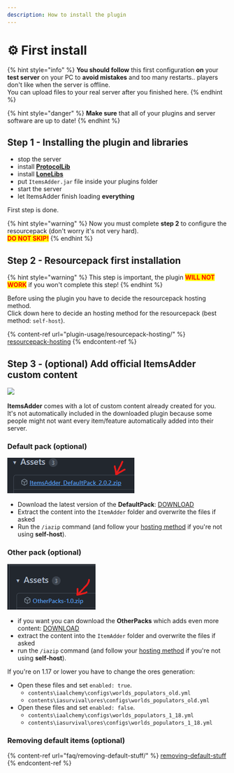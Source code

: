 ```yaml
---
description: How to install the plugin
---
```


# ⚙ First install

{% hint style="info" %}
**You should follow** this first configuration **on** your **test server** on your PC to **avoid mistakes** and too many restarts.. players don't like when the server is offline.\
You can upload files to your real server after you finished here.
{% endhint %}

{% hint style="danger" %}
**Make sure** that all of your plugins and server software are up to date!
{% endhint %}

## Step 1 - Installing the plugin and libraries

* stop the server
* install [**ProtocolLib**](https://ci.dmulloy2.net/job/ProtocolLib/lastSuccessfulBuild/)
* install [**LoneLibs**](https://www.spigotmc.org/resources/lonelibs.75974/)
* put `ItemsAdder.jar` file inside your plugins folder
* start the server
* let ItemsAdder finish loading **everything**

First step is done.

{% hint style="warning" %}
Now you must complete **step 2** to configure the resourcepack (don't worry it's not very hard).\
<mark style="color:red;">**DO NOT SKIP!**</mark>
{% endhint %}

## Step 2 - Resourcepack first installation

{% hint style="warning" %}
This step is important, the plugin <mark style="color:red;">**WILL NOT WORK**</mark> if you won't complete this step!
{% endhint %}

Before using the plugin you have to decide the resourcepack hosting method. \
Click down here to decide an hosting method for the resourcepack (best method: `self-host`).

{% content-ref url="plugin-usage/resourcepack-hosting/" %}
[resourcepack-hosting](plugin-usage/resourcepack-hosting/)
{% endcontent-ref %}

## Step 3 - (optional) Add official ItemsAdder custom content

![](.gitbook/assets/items\_showcase\_gif.apng)

**ItemsAdder** comes with a lot of custom content already created for you.\
It's not automatically included in the downloaded plugin because some people might not want every item/feature automatically added into their server.

### Default pack (optional)

![](<.gitbook/assets/image (47).png>)

* Download the latest version of the **DefaultPack**: [DOWNLOAD](https://github.com/ItemsAdder/DefaultPack/releases/latest)
* Extract the content into the `ItemAdder` folder and overwrite the files if asked
* Run the `/iazip` command (and follow your [hosting method](plugin-usage/resourcepack-hosting/) if you're not using **self-host**).

### Other pack (optional)

![](<.gitbook/assets/image (50).png>)

* if you want you can download the **OtherPacks** which adds even more content: [DOWNLOAD](https://github.com/ItemsAdder/OtherPacks/releases/latest)
* extract the content into the `ItemAdder` folder and overwrite the files if asked
* run the `/iazip` command (and follow your [hosting method](plugin-usage/resourcepack-hosting/) if you're not using **self-host**).

If you're on 1.17 or lower you have to change the ores generation:

* Open these files and set `enabled: true`.
  * `contents\iaalchemy\configs\worlds_populators_old.yml`
  * `contents\iasurvival\ores\configs\worlds_populators_old.yml`
* Open these files and set `enabled: false`.
  * `contents\iaalchemy\configs\worlds_populators_1_18.yml`
  * `contents\iasurvival\ores\configs\worlds_populators_1_18.yml`

### Removing default items (optional)

{% content-ref url="faq/removing-default-stuff/" %}
[removing-default-stuff](faq/removing-default-stuff/)
{% endcontent-ref %}
